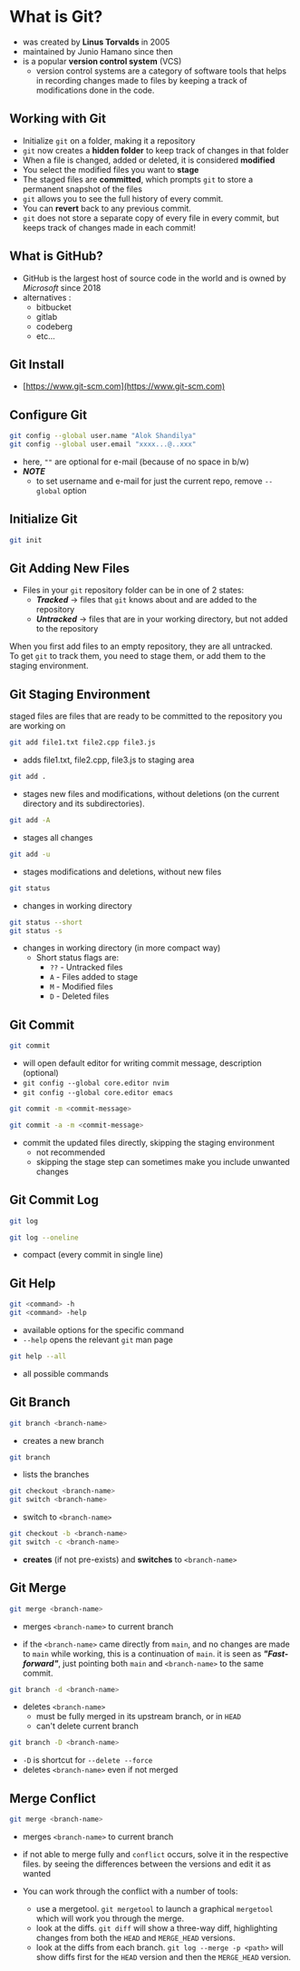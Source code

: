 # What is Git?

- was created by **Linus Torvalds** in 2005
- maintained by Junio Hamano since then
- is a popular **version control system** (VCS)
  - version control systems are a category of software tools that helps in recording changes made to files by keeping a track of modifications done in the code.

## Working with Git

- Initialize `git` on a folder, making it a repository
- `git` now creates a **hidden folder** to keep track of changes in that folder
- When a file is changed, added or deleted, it is considered **modified**
- You select the modified files you want to **stage**
- The staged files are **committed**, which prompts `git` to store a permanent snapshot of the files
- `git` allows you to see the full history of every commit.
- You can **revert** back to any previous commit.
- `git` does not store a separate copy of every file in every commit, but keeps track of changes made in each commit!

## What is GitHub?

- GitHub is the largest host of source code in the world and is owned by _Microsoft_ since 2018
- alternatives :
  - bitbucket
  - gitlab
  - codeberg
  - etc...

## Git Install

- [https://www.git-scm.com](https://www.git-scm.com)

## Configure Git

```sh
git config --global user.name "Alok Shandilya"
git config --global user.email "xxxx...@..xxx"
```

- here, `""` are optional for e-mail (because of no space in b/w)
- **_NOTE_**
  - to set username and e-mail for just the current repo, remove `--global` option

## Initialize Git

```sh
git init
```

## Git Adding New Files

- Files in your `git` repository folder can be in one of 2 states:
  - **_Tracked_** $\to$ files that `git` knows about and are added to the repository
  - **_Untracked_** $\to$ files that are in your working directory, but not added to the repository

When you first add files to an empty repository, they are all untracked.  
To get `git` to track them, you need to stage them, or add them to the staging environment.

## Git Staging Environment

staged files are files that are ready to be committed to the repository you are working on

```sh
git add file1.txt file2.cpp file3.js
```

- adds file1.txt, file2.cpp, file3.js to staging area

```sh
git add .
```

- stages new files and modifications, without deletions (on the current directory and its subdirectories).

```sh
git add -A
```

- stages all changes

```sh
git add -u
```

- stages modifications and deletions, without new files

```sh
git status
```

- changes in working directory

```sh
git status --short
git status -s
```

- changes in working directory (in more compact way)
  - Short status flags are:
    - `??` - Untracked files
    - `A` - Files added to stage
    - `M` - Modified files
    - `D` - Deleted files

## Git Commit

```sh
git commit
```

- will open default editor for writing commit message, description (optional)
- `git config --global core.editor nvim`
- `git config --global core.editor emacs`

```sh
git commit -m <commit-message>
```

```sh
git commit -a -m <commit-message>
```

- commit the updated files directly, skipping the staging environment
  - not recommended
  - skipping the stage step can sometimes make you include unwanted changes

## Git Commit Log

```sh
git log
```

```sh
git log --oneline
```

- compact (every commit in single line)

## Git Help

```sh
git <command> -h
git <command> -help
```

- available options for the specific command
- `--help` opens the relevant `git` man page

```sh
git help --all
```

- all possible commands

## Git Branch

```sh
git branch <branch-name>
```

- creates a new branch

```sh
git branch
```

- lists the branches

```sh
git checkout <branch-name>
git switch <branch-name>
```

- switch to `<branch-name>`

```sh
git checkout -b <branch-name>
git switch -c <branch-name>
```

- **creates** (if not pre-exists) and **switches** to `<branch-name>`

## Git Merge

```sh
git merge <branch-name>
```

- merges `<branch-name>` to current branch

- if the `<branch-name>` came directly from `main`, and no changes are made to `main` while working, this is a continuation of `main`. it is seen as **_"Fast-forward"_**, just pointing both `main` and `<branch-name>` to the same commit.

```sh
git branch -d <branch-name>
```

- deletes `<branch-name>`
  - must be fully merged in its upstream branch, or in `HEAD`
  - can't delete current branch

```sh
git branch -D <branch-name>
```

- `-D` is shortcut for `--delete --force`
- deletes `<branch-name>` even if not merged

## Merge Conflict

```sh
git merge <branch-name>
```

- merges `<branch-name>` to current branch
- if not able to merge fully and `conflict` occurs, solve it in the respective files. by seeing the differences between the versions and edit it as wanted

- You can work through the conflict with a number of tools:
  - use a mergetool. `git mergetool` to launch a graphical `mergetool` which will work you through the merge.
  - look at the diffs. `git diff` will show a three-way diff, highlighting changes from both the `HEAD` and `MERGE_HEAD` versions.
  - look at the diffs from each branch. `git log --merge -p <path>` will show diffs first for the `HEAD` version and then the `MERGE_HEAD` version.
